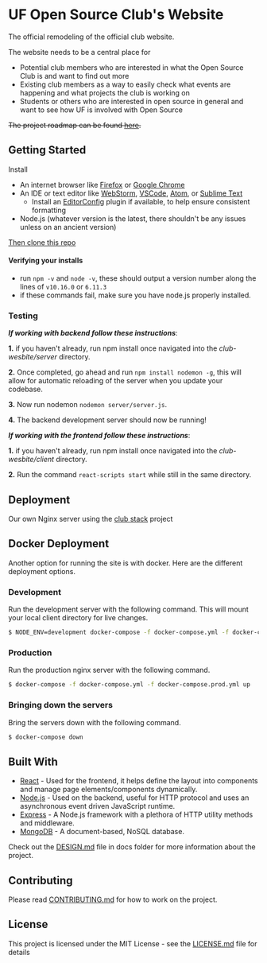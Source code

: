 # UF Open Source Club's Website

The official remodeling of the official club website.

The website needs to be a central place for
 - Potential club members who are interested in what the Open Source Club is and want to find out more
 - Existing club members as a way to easily check what events are happening and what projects the club is working on
 - Students or others who are interested in open source in general and want to see how UF is involved with Open Source

~~The project roadmap can be found [here](https://github.com/ufosc/club-website/issues/68).~~

## Getting Started

Install
- An internet browser like [Firefox](https://www.mozilla.org/en-US/firefox/new/) or [Google Chrome](https://www.google.com/chrome/index.html)
- An IDE or text editor like [WebStorm](https://www.jetbrains.com/webstorm/), [VSCode](https://code.visualstudio.com/), [Atom](https://atom.io/), or [Sublime Text](https://www.sublimetext.com/)
	- Install an [EditorConfig](https://editorconfig.org/) plugin if available, to help ensure consistent formatting
- Node.js (whatever version is the latest, there shouldn't be any issues unless on an ancient version)

[Then clone this repo](https://help.github.com/articles/cloning-a-repository/)
#### Verifying your installs

- run `npm -v` and `node -v`, these should output a version number along the lines of `v10.16.0` or `6.11.3`
- if these commands fail, make sure you have node.js properly installed.

### Testing

_**If working with backend follow these instructions**_:

**1.** if you haven't already, run npm install once navigated into the _club-wesbite/server_ directory.

**2.** Once completed, go ahead and run `npm install nodemon -g`, this will allow for automatic reloading of the server when you update your codebase.

**3.** Now run nodemon `nodemon server/server.js`.

**4.** The backend development server should now be running!

_**If working with the frontend follow these instructions**_:

**1.** if you haven't already, run npm install once navigated into the _club-wesbite/client_ directory.

**2.** Run the command `react-scripts start` while still in the same directory.


## Deployment

Our own Nginx server using the [club stack](https://github.com/ufosc/club-stack) project

## Docker Deployment

Another option for running the site is with docker. Here are the different deployment options.

### Development

Run the development server with the following command. This will mount your local client directory for live changes.

```bash
$ NODE_ENV=development docker-compose -f docker-compose.yml -f docker-compose.dev.yml up
```

### Production

Run the production nginx server with the following command.

```bash
$ docker-compose -f docker-compose.yml -f docker-compose.prod.yml up
```

### Bringing down the servers

Bring the servers down with the following command.

```bash
$ docker-compose down
```

## Built With

- [React](https://reactjs.org/) - Used for the frontend, it helps define the layout into components and manage page elements/components dynamically.
- [Node.js](https://nodejs.org/en/) - Used on the backend, useful for HTTP protocol and uses an asynchronous event driven JavaScript runtime.
- [Express](https://expressjs.com/) -  A Node.js framework with a plethora of HTTP utility methods and middleware.
- [MongoDB](https://www.mongodb.com/) - A document-based, NoSQL database.

Check out the [DESIGN.md](docs/DESIGN.md) file in docs folder for more information about the project.

## Contributing

Please read [CONTRIBUTING.md](CONTRIBUTING.md) for how to work on the project.

## License

This project is licensed under the MIT License - see the [LICENSE.md](LICENSE.md) file for details
